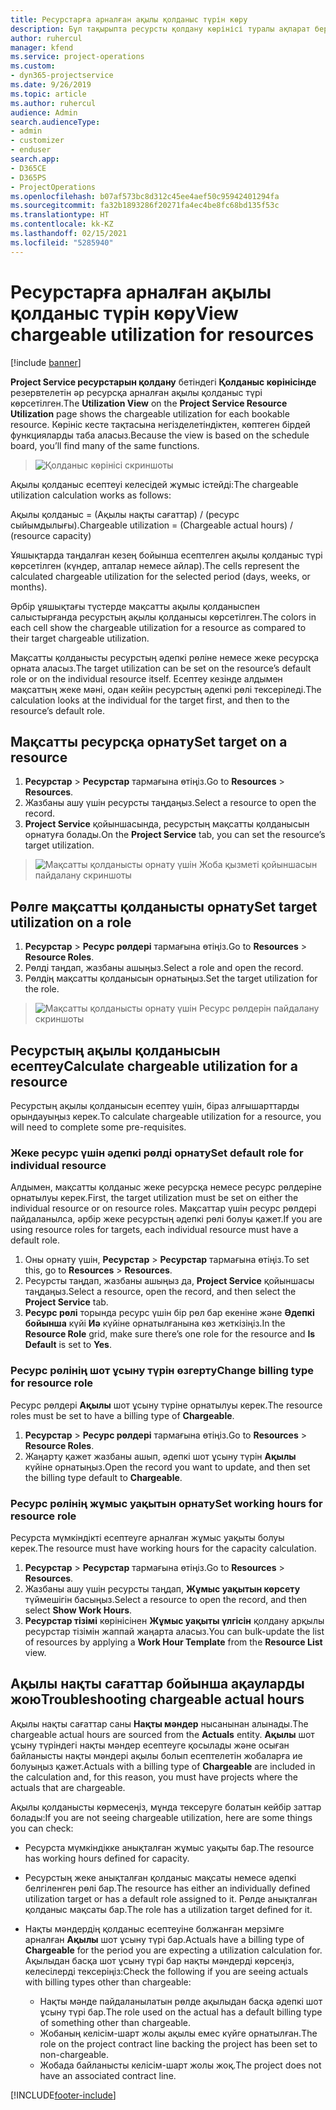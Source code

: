 ```yaml
---
title: Ресурстарға арналған ақылы қолданыс түрін көру
description: Бұл тақырыпта ресурсты қолдану көрінісі туралы ақпарат беріледі.
author: ruhercul
manager: kfend
ms.service: project-operations
ms.custom:
- dyn365-projectservice
ms.date: 9/26/2019
ms.topic: article
ms.author: ruhercul
audience: Admin
search.audienceType:
- admin
- customizer
- enduser
search.app:
- D365CE
- D365PS
- ProjectOperations
ms.openlocfilehash: b07af573bc8d312c45ee4aef50c95942401294fa
ms.sourcegitcommit: fa32b1893286f20271fa4ec4be8fc68bd135f53c
ms.translationtype: HT
ms.contentlocale: kk-KZ
ms.lasthandoff: 02/15/2021
ms.locfileid: "5285940"
---
```

# <a name="view-chargeable-utilization-for-resources"></a><span data-ttu-id="7588f-103">Ресурстарға арналған ақылы қолданыс түрін көру</span><span class="sxs-lookup"><span data-stu-id="7588f-103">View chargeable utilization for resources</span></span>

[!include [banner](../includes/psa-now-project-operations.md)]
 
<span data-ttu-id="7588f-104">**Project Service ресурстарын қолдану** бетіндегі **Қолданыс көрінісінде** резервтелетін әр ресурсқа арналған ақылы қолданыс түрі көрсетілген.</span><span class="sxs-lookup"><span data-stu-id="7588f-104">The **Utilization View** on the **Project Service Resource Utilization** page shows the chargeable utilization for each bookable resource.</span></span> <span data-ttu-id="7588f-105">Көрініс кесте тақтасына негізделетіндіктен, көптеген бірдей функцияларды таба аласыз.</span><span class="sxs-lookup"><span data-stu-id="7588f-105">Because the view is based on the schedule board, you’ll find many of the same functions.</span></span>

> ![Қолданыс көрінісі скриншоты](media/FAQ-utilization-1.png)
 

<span data-ttu-id="7588f-107">Ақылы қолданыс есептеуі келесідей жұмыс істейді:</span><span class="sxs-lookup"><span data-stu-id="7588f-107">The chargeable utilization calculation works as follows:</span></span>

   <span data-ttu-id="7588f-108">Ақылы қолданыс = (Ақылы нақты сағаттар) / (ресурс сыйымдылығы).</span><span class="sxs-lookup"><span data-stu-id="7588f-108">Chargeable utilization = (Chargeable actual hours) / (resource capacity)</span></span>

<span data-ttu-id="7588f-109">Ұяшықтарда таңдалған кезең бойынша есептелген ақылы қолданыс түрі көрсетілген (күндер, апталар немесе айлар).</span><span class="sxs-lookup"><span data-stu-id="7588f-109">The cells represent the calculated chargeable utilization for the selected period (days, weeks, or months).</span></span>

<span data-ttu-id="7588f-110">Әрбір ұяшықтағы түстерде мақсатты ақылы қолданыспен салыстырғанда ресурстың ақылы қолданысы көрсетілген.</span><span class="sxs-lookup"><span data-stu-id="7588f-110">The colors in each cell show the chargeable utilization for a resource as compared to their target chargeable utilization.</span></span> 

<span data-ttu-id="7588f-111">Мақсатты қолданысты ресурстың әдепкі рөліне немесе жеке ресурсқа орната аласыз.</span><span class="sxs-lookup"><span data-stu-id="7588f-111">The target utilization can be set on the resource’s default role or on the individual resource itself.</span></span> <span data-ttu-id="7588f-112">Есептеу кезінде алдымен мақсаттың жеке мәні, одан кейін ресурстың әдепкі рөлі тексеріледі.</span><span class="sxs-lookup"><span data-stu-id="7588f-112">The calculation looks at the individual for the target first, and then to the resource’s default role.</span></span>

## <a name="set-target-on-a-resource"></a><span data-ttu-id="7588f-113">Мақсатты ресурсқа орнату</span><span class="sxs-lookup"><span data-stu-id="7588f-113">Set target on a resource</span></span>

1. <span data-ttu-id="7588f-114">**Ресурстар** \> **Ресурстар** тармағына өтіңіз.</span><span class="sxs-lookup"><span data-stu-id="7588f-114">Go to **Resources** \> **Resources**.</span></span> 
2. <span data-ttu-id="7588f-115">Жазбаны ашу үшін ресурсты таңдаңыз.</span><span class="sxs-lookup"><span data-stu-id="7588f-115">Select a resource to open the record.</span></span> 
3. <span data-ttu-id="7588f-116">**Project Service** қойыншасында, ресурстың мақсатты қолданысын орнатуға болады.</span><span class="sxs-lookup"><span data-stu-id="7588f-116">On the **Project Service** tab, you can set the resource’s target utilization.</span></span>

> ![Мақсатты қолданысты орнату үшін Жоба қызметі қойыншасын пайдалану скриншоты](media/FAQ-utilization-2.png)
 
## <a name="set-target-utilization-on-a-role"></a><span data-ttu-id="7588f-118">Рөлге мақсатты қолданысты орнату</span><span class="sxs-lookup"><span data-stu-id="7588f-118">Set target utilization on a role</span></span>

1. <span data-ttu-id="7588f-119">**Ресурстар** \> **Ресурс рөлдері** тармағына өтіңіз.</span><span class="sxs-lookup"><span data-stu-id="7588f-119">Go to **Resources** \> **Resource Roles**.</span></span> 
2. <span data-ttu-id="7588f-120">Рөлді таңдап, жазбаны ашыңыз.</span><span class="sxs-lookup"><span data-stu-id="7588f-120">Select a role and open the record.</span></span> 
3. <span data-ttu-id="7588f-121">Рөлдің мақсатты қолданысын орнатыңыз.</span><span class="sxs-lookup"><span data-stu-id="7588f-121">Set the target utilization for the role.</span></span>

> ![Мақсатты қолданысты орнату үшін Ресурс рөлдерін пайдалану скриншоты](media/FAQ-utilization-3.png)
 
## <a name="calculate-chargeable-utilization-for-a-resource"></a><span data-ttu-id="7588f-123">Ресурстың ақылы қолданысын есептеу</span><span class="sxs-lookup"><span data-stu-id="7588f-123">Calculate chargeable utilization for a resource</span></span>

<span data-ttu-id="7588f-124">Ресурстың ақылы қолданысын есептеу үшін, біраз алғышарттарды орындауыңыз керек.</span><span class="sxs-lookup"><span data-stu-id="7588f-124">To calculate chargeable utilization for a resource, you will need to complete some pre-requisites.</span></span> 

### <a name="set-default-role-for-individual-resource"></a><span data-ttu-id="7588f-125">Жеке ресурс үшін әдепкі рөлді орнату</span><span class="sxs-lookup"><span data-stu-id="7588f-125">Set default role for individual resource</span></span>

<span data-ttu-id="7588f-126">Алдымен, мақсатты қолданыс жеке ресурсқа немесе ресурс рөлдеріне орнатылуы керек.</span><span class="sxs-lookup"><span data-stu-id="7588f-126">First, the target utilization must be set on either the individual resource or on resource roles.</span></span> <span data-ttu-id="7588f-127">Мақсаттар үшін ресурс рөлдері пайдаланылса, әрбір жеке ресурстың әдепкі рөлі болуы қажет.</span><span class="sxs-lookup"><span data-stu-id="7588f-127">If you are using resource roles for targets, each individual resource must have a default role.</span></span> 

1. <span data-ttu-id="7588f-128">Оны орнату үшін, **Ресурстар** \> **Ресурстар** тармағына өтіңіз.</span><span class="sxs-lookup"><span data-stu-id="7588f-128">To set this, go to **Resources** \> **Resources**.</span></span> 
2. <span data-ttu-id="7588f-129">Ресурсты таңдап, жазбаны ашыңыз да, **Project Service** қойыншасы таңдаңыз.</span><span class="sxs-lookup"><span data-stu-id="7588f-129">Select a resource, open the record, and then select the **Project Service** tab.</span></span> 
3. <span data-ttu-id="7588f-130">**Ресурс рөлі** торында ресурс үшін бір рөл бар екеніне және **Әдепкі бойынша** күйі **Иә** күйіне орнатылғанына көз жеткізіңіз.</span><span class="sxs-lookup"><span data-stu-id="7588f-130">In the **Resource Role** grid, make sure there’s one role for the resource and **Is Default** is set to **Yes**.</span></span>
 
### <a name="change-billing-type-for-resource-role"></a><span data-ttu-id="7588f-131">Ресурс рөлінің шот ұсыну түрін өзгерту</span><span class="sxs-lookup"><span data-stu-id="7588f-131">Change billing type for resource role</span></span>

<span data-ttu-id="7588f-132">Ресурс рөлдері **Ақылы** шот ұсыну түріне орнатылуы керек.</span><span class="sxs-lookup"><span data-stu-id="7588f-132">The resource roles must be set to have a billing type of **Chargeable**.</span></span> 

1. <span data-ttu-id="7588f-133">**Ресурстар** \> **Ресурс рөлдері** тармағына өтіңіз.</span><span class="sxs-lookup"><span data-stu-id="7588f-133">Go to **Resources** \> **Resource Roles**.</span></span> 
2. <span data-ttu-id="7588f-134">Жаңарту қажет жазбаны ашып, әдепкі шот ұсыну түрін **Ақылы** күйіне орнатыңыз.</span><span class="sxs-lookup"><span data-stu-id="7588f-134">Open the record you want to update, and then set the billing type default to **Chargeable**.</span></span>

### <a name="set-working-hours-for-resource-role"></a><span data-ttu-id="7588f-135">Ресурс рөлінің жұмыс уақытын орнату</span><span class="sxs-lookup"><span data-stu-id="7588f-135">Set working hours for resource role</span></span>
 
<span data-ttu-id="7588f-136">Ресурста мүмкіндікті есептеуге арналған жұмыс уақыты болуы керек.</span><span class="sxs-lookup"><span data-stu-id="7588f-136">The resource must have working hours for the capacity calculation.</span></span> 

1. <span data-ttu-id="7588f-137">**Ресурстар** \> **Ресурстар** тармағына өтіңіз.</span><span class="sxs-lookup"><span data-stu-id="7588f-137">Go to **Resources** \> **Resources**.</span></span> 
2. <span data-ttu-id="7588f-138">Жазбаны ашу үшін ресурсты таңдап, **Жұмыс уақытын көрсету** түймешігін басыңыз.</span><span class="sxs-lookup"><span data-stu-id="7588f-138">Select a resource to open the record, and then select **Show Work Hours**.</span></span> 
3. <span data-ttu-id="7588f-139">**Ресурстар тізімі** көрінісінен **Жұмыс уақыты үлгісін** қолдану арқылы ресурстар тізімін жаппай жаңарта аласыз.</span><span class="sxs-lookup"><span data-stu-id="7588f-139">You can bulk-update the list of resources by applying a **Work Hour Template** from the **Resource List** view.</span></span>

## <a name="troubleshooting-chargeable-actual-hours"></a><span data-ttu-id="7588f-140">Ақылы нақты сағаттар бойынша ақауларды жою</span><span class="sxs-lookup"><span data-stu-id="7588f-140">Troubleshooting chargeable actual hours</span></span>

<span data-ttu-id="7588f-141">Ақылы нақты сағаттар саны **Нақты мәндер** нысанынан алынады.</span><span class="sxs-lookup"><span data-stu-id="7588f-141">The chargeable actual hours are sourced from the **Actuals** entity.</span></span> <span data-ttu-id="7588f-142">**Ақылы** шот ұсыну түріндегі нақты мәндер есептеуге қосылады және осыған байланысты нақты мәндері ақылы болып есептелетін жобаларға ие болуыңыз қажет.</span><span class="sxs-lookup"><span data-stu-id="7588f-142">Actuals with a billing type of **Chargeable** are included in the calculation and, for this reason, you must have projects where the actuals that are chargeable.</span></span>

<span data-ttu-id="7588f-143">Ақылы қолданысты көрмесеңіз, мұнда тексеруге болатын кейбір заттар болады:</span><span class="sxs-lookup"><span data-stu-id="7588f-143">If you are not seeing chargeable utilization, here are some things you can check:</span></span>

- <span data-ttu-id="7588f-144">Ресурста мүмкіндікке анықталған жұмыс уақыты бар.</span><span class="sxs-lookup"><span data-stu-id="7588f-144">The resource has working hours defined for capacity.</span></span>
- <span data-ttu-id="7588f-145">Ресурстың жеке анықталған қолданыс мақсаты немесе әдепкі белгіленген рөлі бар.</span><span class="sxs-lookup"><span data-stu-id="7588f-145">The resource has either an individually defined utilization target or has a default role assigned to it.</span></span> <span data-ttu-id="7588f-146">Рөлде анықталған қолданыс мақсаты бар.</span><span class="sxs-lookup"><span data-stu-id="7588f-146">The role has a utilization target defined for it.</span></span>
- <span data-ttu-id="7588f-147">Нақты мәндердің қолданыс есептеуіне болжанған мерзімге арналған **Ақылы** шот ұсыну түрі бар.</span><span class="sxs-lookup"><span data-stu-id="7588f-147">Actuals have a billing type of **Chargeable** for the period you are expecting a utilization calculation for.</span></span> <span data-ttu-id="7588f-148">Ақылыдан басқа шот ұсыну түрі бар нақты мәндерді көрсеңіз, келесілерді тексеріңіз:</span><span class="sxs-lookup"><span data-stu-id="7588f-148">Check the following if you are seeing actuals with billing types other than chargeable:</span></span>

  - <span data-ttu-id="7588f-149">Нақты мәнде пайдаланылатын рөлде ақылыдан басқа әдепкі шот ұсыну түрі бар.</span><span class="sxs-lookup"><span data-stu-id="7588f-149">The role used on the actual has a default billing type of something other than chargeable.</span></span>
  - <span data-ttu-id="7588f-150">Жобаның келісім-шарт жолы ақылы емес күйге орнатылған.</span><span class="sxs-lookup"><span data-stu-id="7588f-150">The role on the project contract line backing the project has been set to non-chargeable.</span></span>
  - <span data-ttu-id="7588f-151">Жобада байланысты келісім-шарт жолы жоқ.</span><span class="sxs-lookup"><span data-stu-id="7588f-151">The project does not have an associated contract line.</span></span>



[!INCLUDE[footer-include](../includes/footer-banner.md)]